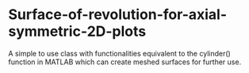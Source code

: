 # Surface-of-revolution-for-axial-symmetric-2D-plots
A simple to use class with functionalities equivalent to the cylinder() function in MATLAB which can create meshed surfaces for further use. 
